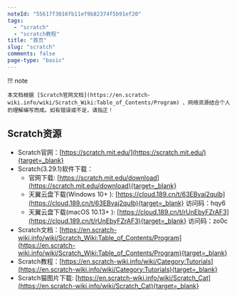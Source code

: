 ```yaml
---
noteId: "55617f3016fb11ef9b82374f5b91ef20"
tags:
  - "scratch"
  - "scratch教程"
title: "首页"
slug: "scratch"
comments: false
page-type: "basic"
---
```

!!! note

    本文档根据 [Scratch官网文档](https://en.scratch-wiki.info/wiki/Scratch_Wiki:Table_of_Contents/Program) 、网络资源结合个人的理解编写而成。如有错误或不足，请指正！



## Scratch资源

- Scratch官网：[https://scratch.mit.edu/](https://scratch.mit.edu/){target=_blank}
- Scratch(3.29.1)软件下载：
    - 官网下载: [https://scratch.mit.edu/download](https://scratch.mit.edu/download){target=_blank}
    - 天翼云盘下载(Windows 10+ ): [https://cloud.189.cn/t/63EBvaj2quIb](https://cloud.189.cn/t/63EBvaj2quIb){target=_blank} 访问码：hqy6
    - 天翼云盘下载(macOS 10.13+ ): [https://cloud.189.cn/t/rUnEbyFZrAF3](https://cloud.189.cn/t/rUnEbyFZrAF3){target=_blank} 访问码：zo0c
- Scratch文档：[https://en.scratch-wiki.info/wiki/Scratch_Wiki:Table_of_Contents/Program](https://en.scratch-wiki.info/wiki/Scratch_Wiki:Table_of_Contents/Program){target=_blank}
- Scratch教程：[https://en.scratch-wiki.info/wiki/Category:Tutorials](https://en.scratch-wiki.info/wiki/Category:Tutorials){target=_blank}
- Scratch猫图片下载: [https://en.scratch-wiki.info/wiki/Scratch_Cat](https://en.scratch-wiki.info/wiki/Scratch_Cat){target=_blank}

